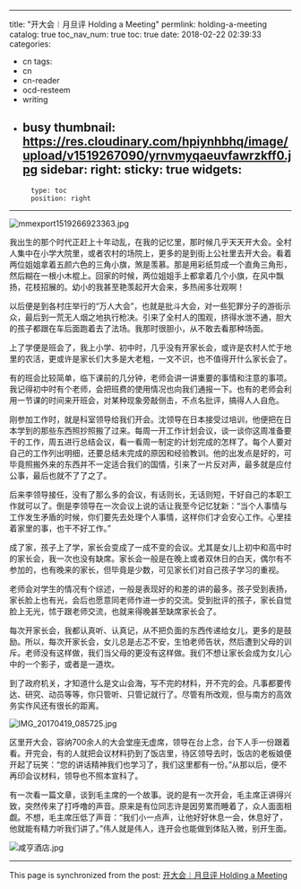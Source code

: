 
---
title: "开大会︱月旦评 Holding a Meeting"
permlink: holding-a-meeting
catalog: true
toc_nav_num: true
toc: true
date: 2018-02-22 02:39:33
categories:
- cn
tags:
- cn
- cn-reader
- ocd-resteem
- writing
- busy
thumbnail: https://res.cloudinary.com/hpiynhbhq/image/upload/v1519267090/yrnvmyqaeuvfawrzkff0.jpg
sidebar:
    right:
        sticky: true
widgets:
    -
        type: toc
        position: right
---


![mmexport1519266923363.jpg](https://res.cloudinary.com/hpiynhbhq/image/upload/v1519267090/yrnvmyqaeuvfawrzkff0.jpg)




我出生的那个时代正赶上十年动乱，在我的记忆里，那时候几乎天天开大会。全村人集中在小学大院里，或者农村的场院上，更多的是到街上公社里去开大会。看着两位姐姐拿着五颜六色的三角小旗，煞是羡慕。那是用彩纸剪成一个直角三角形，然后糊在一根小木棍上。回家的时候，两位姐姐手上都拿着几个小旗，在风中飘扬，花枝招展的。幼小的我甚至艳羡起开大会来，多热闹多壮观啊！

以后便是到各村庄举行的“万人大会”，也就是批斗大会，对一些犯罪分子的游街示众，最后到一荒无人烟之地执行枪决。引来了全村人的围观，挤得水泄不通，胆大的孩子都跟在车后面跑着去了法场。我那时很胆小，从不敢去看那种场面。

上了学便是班会了，我上小学、初中时，几乎没有开家长会，或许是农村人忙于地里的农活，更或许是家长们大多是大老粗，一文不识，也不值得开什么家长会了。

有的班会比较简单，临下课前的几分钟，老师会讲一讲重要的事情和注意的事项。我记得初中时有个老师，会把班费的使用情况也向我们通报一下。也有的老师会利用一节课的时间来开班会，对某种现象旁敲侧击，不点名批评，搞得人人自危。

刚参加工作时，就是科室领导给我们开会。沈领导在日本接受过培训，他便把在日本学到的那些东西照抄照搬了过来。每周一开工作计划会议，谈一谈你这周准备要干的工作，周五进行总结会议，看一看周一制定的计划完成的怎样了。每个人要对自己的工作列出明细，还要总结未完成的原因和经验教训。他的出发点是好的，可毕竟照搬外来的东西并不一定适合我们的国情，引来了一片反对声，最多就是应付公事，最后也就不了了之了。

后来李领导接任，没有了那么多的会议，有话则长，无话则短，干好自己的本职工作就可以了。倒是李领导在一次会议上说的话让我至今记忆犹新：“当个人事情与工作发生矛盾的时候，你们要先去处理个人事情，这样你们才会安心工作。心里挂着家里的事，也干不好工作。”

成了家，孩子上了学，家长会变成了一成不变的会议。尤其是女儿上初中和高中时的家长会，我一次也没有缺席。家长会一般是在晚上或者双休日的白天，偶尔有不参加的，也有晚来的家长，但毕竟是少数，可见家长们对自己孩子学习的重视。

老师会对学生的情况有个综述，一般是表现好的和差的讲的最多。孩子受到表扬，家长脸上也有光，会后也愿意同老师作进一步的交流。受到批评的孩子，家长自觉脸上无光，怵于跟老师交流，也就来得晚甚至缺席家长会了。

每次开家长会，我都认真听、认真记，从不把负面的东西传递给女儿，更多的是鼓励。所以，每次开家长会，女儿总是忐忑不安，生怕老师告状，然后遭到父母的训斥。老师没有这样做，我们当父母的更没有这样做。我们不想让家长会成为女儿心中的一个影子，或者是一道坎。

到了政府机关，才知道什么是文山会海，写不完的材料，开不完的会。凡事都要传达、研究、动员等等，你只管听、只管记就行了。尽管有所改观，但与南方的高效务实作风还有很长的距离。

![IMG_20170419_085725.jpg](https://steemitimages.com/DQmVNryMg4Eyqbr8DBMEcDorMaGuaq9ZfAEgS5UzuiJBr1E/IMG_20170419_085725.jpg)





区里开大会，容纳700余人的大会堂座无虚席，领导在台上念，台下人手一份跟着看。开完会，有的人就把会议材料扔到了饭店里，待区领导去时，饭店的老板娘便开起了玩笑：“您的讲话精神我们也学习了，我们这里都有一份。”从那以后，便不再印会议材料，领导也不照本宣科了。

有一次看一篇文章，谈到毛主席的一个故事。说的是有一次开会，毛主席正讲得兴致，突然传来了打呼噜的声音。原来是有位同志许是因劳累而睡着了，众人面面相觑。不想，毛主席压低了声音：“我们小一点声，让他好好休息一会，休息好了，他就能有精力听我们讲了。”伟人就是伟人，连开会也能做到体贴入微，别开生面。

![咸亨酒店.jpg](https://steemitimages.com/DQmRo6Aj5zUSzYxRacrcZEzEk64iR5SVWj9DKjbeWQCytB5/%E5%92%B8%E4%BA%A8%E9%85%92%E5%BA%97.jpg)

- - -

This page is synchronized from the post: [开大会︱月旦评 Holding a Meeting](https://steemit.com/@bring/holding-a-meeting)
